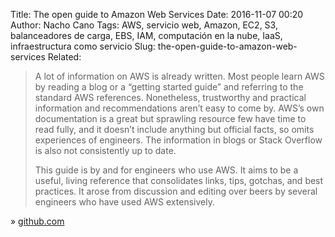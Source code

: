 Title: The open guide to Amazon Web Services
Date: 2016-11-07 00:20
Author: Nacho Cano
Tags: AWS, servicio web, Amazon, EC2, S3, balanceadores de carga, EBS, IAM, computación en la nube, IaaS, infraestructura como servicio
Slug: the-open-guide-to-amazon-web-services
Related:

> A lot of information on AWS is already written. Most people learn AWS by
> reading a blog or a “getting started guide” and referring to the standard
> AWS references. Nonetheless, trustworthy and practical information and
> recommendations aren’t easy to come by. AWS’s own documentation is a
> great but sprawling resource few have time to read fully, and it doesn’t
> include anything but official facts, so omits experiences of engineers. The
> information in blogs or Stack Overflow is also not consistently up to date.
>
> This guide is by and for engineers who use AWS. It aims to be a useful,
> living reference that consolidates links, tips, gotchas, and best practices.
> It arose from discussion and editing over beers by several engineers who have
> used AWS extensively.

» [github.com]

  [github.com]: https://github.com/open-guides/og-aws
    "The open guide to Amazon Web Services"
